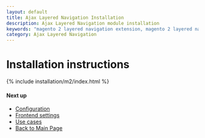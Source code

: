 ```yaml
---
layout: default
title: Ajax Layered Navigation Installation
description: Ajax Layered Navigation module installation
keywords: "magento 2 layered navigation extension, magento 2 layered navigation, magento 2 ajax layered navigation, magento 2 custom layered navigation, magento 2 layered navigation multi select, magento 2 custom product collection with layered navigation, magento create custom layered navigation, magento custom layered navigation filter, layered navigation, ajax layered navigation, ajax filters, multiple filters"
category: Ajax Layered Navigation
---
```


# Installation instructions

{% include installation/m2/index.html %}

#### Next up
 -  [Configuration](../configuration)
 -  [Frontend settings](../#frontend-settings)
 -  [Use cases](../#use-cases)
 -  [Back to Main Page](../)
